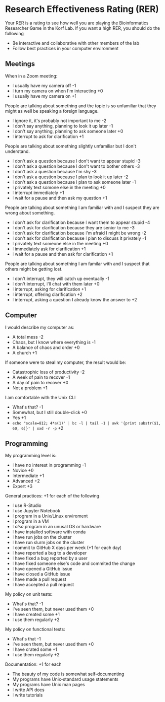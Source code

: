 Research Effectiveness Rating (RER)
===================================

Your RER is a rating to see how well you are playing the Bioinformatics
Researcher Game in the Korf Lab. If you want a high RER, you should do the
following

+ Be interactive and collaborative with other members of the lab
+ Follow best practices in your computer environment

Meetings
--------

When in a Zoom meeting:

+ I usually have my camera off -1
+ I turn my camera on when I'm interacting +0
+ I usually have my camera on +1

People are talking about something and the topic is so unfamiliar that they
might as well be speaking a foreign language. 

+ I ignore it, it's probably not important to me -2
+ I don't say anything, planning to look it up later -1
+ I don't say anything, planning to ask someone later +0
+ I interrupt to ask for clarification +1

People are talking about something slightly unfamiliar but I don't understand.

+ I don't ask a question because I don't want to appear stupid -3
+ I don't ask a question because I don't want to bother others -3
+ I don't ask a question because I'm shy -3
+ I don't ask a question because I plan to look it up later -2
+ I don't ask a question because I plan to ask someone later -1
+ I privately text somone else in the meeting +0
+ I interrupt immediately +1
+ I wait for a pause and then ask my question +1

People are talking about something I am familiar with and I suspect they are
wrong about something.

+ I don't ask for clarification because I want them to appear stupid -4
+ I don't ask for clarification because they are senior to me -3
+ I don't ask for clarification because I'm afraid I might be wrong -2
+ I don't ask for clarification because I plan to discuss it privately -1
+ I privately text someone else in the meeting +0
+ I immediately ask for clarification +1
+ I wait for a pause and then ask for clarification +1

People are talking about something I am familar with and I suspect that others
might be getting lost.

+ I don't interrupt, they will catch up eventually -1
+ I don't interrupt, I'll chat with them later +0
+ I interrupt, asking for clarification +1
+ I interrupt, offering clarification +2
+ I interrupt, asking a question I already know the answer to +2


Computer
--------

I would describe my computer as:

+ A total mess -2
+ Chaos, but I know where everything is -1
+ A balance of chaos and order +0
+ A church +1

If someone were to steal my computer, the result would be:

+ Catastrophic loss of productivity -2
+ A week of pain to recover -1
+ A day of pain to recover +0
+ Not a problem +1

I am comfortable with the Unix CLI

+ What's that? -1
+ Somewhat, but I still double-click +0
+ Yes +1
+ `echo "scale=812; 4*a(1)" | bc -l | tail -1 | awk '{print substr($1, 60, 6)}' | xxd -r -p` +2


Programming
-----------

My programming level is:

+ I have no interest in programming -1
+ Novice +0
+ Intermediate +1
+ Advanced +2
+ Expert +3

General practices: +1 for each of the following

+ I use R-Studio
+ I use Jupyter Notebook
+ I program in a Unix/Linux enviroment
+ I program in a VM
+ I _also_ program in an unusal OS or hardware
+ I have installed software with conda
+ I have run jobs on the cluster
+ I have run slurm jobs on the cluster
+ I commit to GitHub X days per week (+1 for each day)
+ I have reported a bug to a developer
+ I have fixed a bug reported by a user
+ I have fixed someone else's code and commited the change
+ I have opened a GitHub issue
+ I have closed a GitHub issue
+ I have made a pull request
+ I have accepted a pull request

My policy on unit tests:

+ What's that? -1
+ I've seen them, but never used them +0
+ I have created some +1
+ I use them regularly +2

My policy on functional tests:

+ What's that -1
+ I've seen them, but never used them +0
+ I have crated some +1
+ I use them regularly +2

Documentation: +1 for each

+ The beauty of my code is somewhat self-documenting
+ My programs have Unix-standard usage statements
+ My programs have Unix man pages
+ I write API docs
+ I write tutorials


